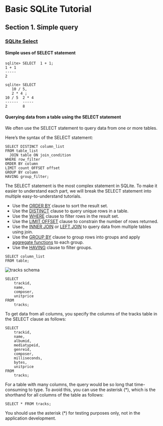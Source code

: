 # Basic SQLite Tutorial

## Section 1. Simple query

### [SQLite Select](https://www.sqlitetutorial.net/sqlite-select/)

#### Simple uses of SELECT statement

```
sqlite> SELECT  1 + 1;
1 + 1
-----
2 
```

```
sqlite> SELECT 
   10 / 5, 
   2 * 4 ;
10 / 5  2 * 4
------  -----
2       8 
```

#### Querying data from a table using the SELECT statement

We often use the SELECT statement to query data from one or more tables.

Here’s the syntax of the SELECT statement:

```
SELECT DISTINCT column_list
FROM table_list
  JOIN table ON join_condition
WHERE row_filter
ORDER BY column
LIMIT count OFFSET offset
GROUP BY column
HAVING group_filter;
```

The SELECT statement is the most complex statement in SQLite. To make it easier to understand each part, we will break the SELECT statement into multiple easy-to-understand tutorials.

* Use the [ORDER BY](https://www.sqlitetutorial.net/sqlite-order-by/) clause to sort the result set.
* Use the [DISTINCT](https://www.sqlitetutorial.net/sqlite-distinct/) clause to query unique rows in a table.
* Use the [WHERE](https://www.sqlitetutorial.net/sqlite-where/) clause to filter rows in the result set.
* Use the [LIMIT OFFSET](https://www.sqlitetutorial.net/sqlite-limit/) clause to constrain the number of rows returned.
* Use the [INNER JOIN](https://www.sqlitetutorial.net/sqlite-inner-join/) or [LEFT JOIN](https://www.sqlitetutorial.net/sqlite-left-join/) to query data from multiple tables using join.
* Use the [GROUP BY](https://www.sqlitetutorial.net/sqlite-group-by/) clause to group rows into groups and apply [aggregate functions](https://www.sqlitetutorial.net/sqlite-aggregate-functions/) to each group.
* Use the [HAVING](https://www.sqlitetutorial.net/sqlite-having/) clause to filter groups.

```
SELECT column_list
FROM table;
```

![tracks schema](https://www.sqlitetutorial.net/wp-content/uploads/2018/11/tracks.png)

```
SELECT
	trackid,
	name,
	composer,
	unitprice
FROM
	tracks;
```

To get data from all columns, you specify the columns of the tracks table in the SELECT clause as follows:

```
SELECT
	trackid,
	name,
	albumid,
	mediatypeid,
	genreid,
	composer,
	milliseconds,
	bytes,
	unitprice
FROM
	tracks;
```

For a table with many columns, the query would be so long that time-consuming to type. To avoid this, you can use the asterisk (*), which is the shorthand for all columns of the table as follows:

`SELECT * FROM tracks;`

You should use the asterisk (*) for testing purposes only, not in the application development.